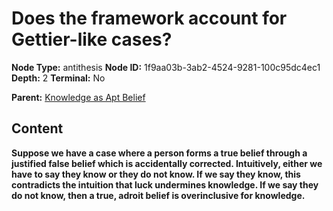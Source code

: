# Does the framework account for Gettier-like cases?

**Node Type:** antithesis
**Node ID:** 1f9aa03b-3ab2-4524-9281-100c95dc4ec1
**Depth:** 2
**Terminal:** No

**Parent:** [Knowledge as Apt Belief](knowledge-as-apt-belief.md)

## Content

**Suppose we have a case where a person forms a true belief through a justified false belief which is accidentally corrected. Intuitively, either we have to say they know or they do not know. If we say they know, this contradicts the intuition that luck undermines knowledge. If we say they do not know, then a true, adroit belief is overinclusive for knowledge.**
